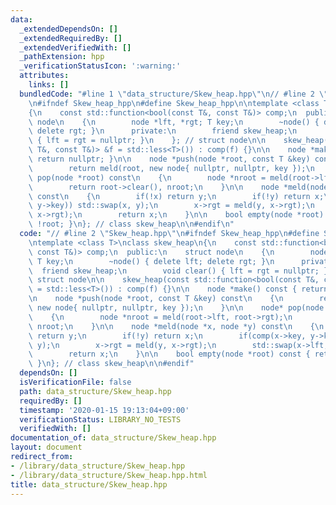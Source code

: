 ```yaml
---
data:
  _extendedDependsOn: []
  _extendedRequiredBy: []
  _extendedVerifiedWith: []
  _pathExtension: hpp
  _verificationStatusIcon: ':warning:'
  attributes:
    links: []
  bundledCode: "#line 1 \"data_structure/Skew_heap.hpp\"\n// #line 2 \"Skew_heap.hpp\"\
    \n#ifndef Skew_heap_hpp\n#define Skew_heap_hpp\n\ntemplate <class T>\nclass skew_heap\n\
    {\n    const std::function<bool(const T&, const T&)> comp;\n  public:\n    struct\
    \ node\n    {\n        node *lft, *rgt; T key;\n        ~node() { delete lft;\
    \ delete rgt; }\n      private:\n        friend skew_heap;\n        void clear()\
    \ { lft = rgt = nullptr; }\n    }; // struct node\n\n    skew_heap(const std::function<bool(const\
    \ T&, const T&)> &f = std::less<T>()) : comp(f) {}\n\n    node *make() const {\
    \ return nullptr; }\n\n    node *push(node *root, const T &key) const\n    {\n\
    \        return meld(root, new node{ nullptr, nullptr, key });\n    }\n\n    node*\
    \ pop(node *root) const\n    {\n        node *nroot = meld(root->lft, root->rgt);\n\
    \        return root->clear(), nroot;\n    }\n\n    node *meld(node *x, node *y)\
    \ const\n    {\n        if(!x) return y;\n        if(!y) return x;\n        if(comp(x->key,\
    \ y->key)) std::swap(x, y);\n        x->rgt = meld(y, x->rgt);\n        std::swap(x->lft,\
    \ x->rgt);\n        return x;\n    }\n\n    bool empty(node *root) const { return\
    \ !root; }\n}; // class skew_heap\n\n#endif\n"
  code: "// #line 2 \"Skew_heap.hpp\"\n#ifndef Skew_heap_hpp\n#define Skew_heap_hpp\n\
    \ntemplate <class T>\nclass skew_heap\n{\n    const std::function<bool(const T&,\
    \ const T&)> comp;\n  public:\n    struct node\n    {\n        node *lft, *rgt;\
    \ T key;\n        ~node() { delete lft; delete rgt; }\n      private:\n      \
    \  friend skew_heap;\n        void clear() { lft = rgt = nullptr; }\n    }; //\
    \ struct node\n\n    skew_heap(const std::function<bool(const T&, const T&)> &f\
    \ = std::less<T>()) : comp(f) {}\n\n    node *make() const { return nullptr; }\n\
    \n    node *push(node *root, const T &key) const\n    {\n        return meld(root,\
    \ new node{ nullptr, nullptr, key });\n    }\n\n    node* pop(node *root) const\n\
    \    {\n        node *nroot = meld(root->lft, root->rgt);\n        return root->clear(),\
    \ nroot;\n    }\n\n    node *meld(node *x, node *y) const\n    {\n        if(!x)\
    \ return y;\n        if(!y) return x;\n        if(comp(x->key, y->key)) std::swap(x,\
    \ y);\n        x->rgt = meld(y, x->rgt);\n        std::swap(x->lft, x->rgt);\n\
    \        return x;\n    }\n\n    bool empty(node *root) const { return !root;\
    \ }\n}; // class skew_heap\n\n#endif"
  dependsOn: []
  isVerificationFile: false
  path: data_structure/Skew_heap.hpp
  requiredBy: []
  timestamp: '2020-01-15 19:13:04+09:00'
  verificationStatus: LIBRARY_NO_TESTS
  verifiedWith: []
documentation_of: data_structure/Skew_heap.hpp
layout: document
redirect_from:
- /library/data_structure/Skew_heap.hpp
- /library/data_structure/Skew_heap.hpp.html
title: data_structure/Skew_heap.hpp
---
```

